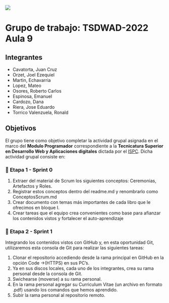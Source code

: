 ![](https://github.com/Roberto-Osores/Pruebas/blob/main/Imagenes/banner.jpg)
# Grupo de trabajo: TSDWAD-2022 Aula 9

## Integrantes

- Cavatorta, Juan Cruz
- Orzet, Joel Ezequiel
- Martin, Echavarria
- Lopez, Mateo
- Osores, Roberto Carlos
- Espinosa, Emanuel
- Cardozo, Dana
- Riera, Jose Eduardo
- Torrico Valenzuela, Ronald

## Objetivos
El grupo tiene como objetivo completar la actividad grupal asignada en el marco del **Modulo Programador** correspondiente a la **Tecnicatura Superior en Desarrollo Web y Aplicaciones digitales** dictada por el [ISPC](https://www.ispc.edu.ar/).
Dicha actividad grupal consiste en:

### 🔵 **Etapa 1 - Sprint 0**
1. Extraer del material de Scrum los siguientes conceptos: Ceremonias, Artefactos y Roles.
2. Registrar estos conceptos dentro del readme.md y renombrarlo como ConceptosScrum.md
3. Crear documento con temas más importantes de cada libro que le ofrecimos en bloque I.
4. Crear tareas que el equipo crea convenientes como base para afianzar los contenidos vistos y fortalecer el auto-aprendizaje

### 🔵 **Etapa 2 - Sprint 1**
Integrando los contenidos vistos con GitHub y, en esta oportunidad Git, utilizaremos esta consola de Git para realizar las siguientes tareas:
1. Clonar el repositorio accediendo desde la rama principal en GitHub en la opción Code ->(HTTPS) en sus PC’s.
2. Ya en sus discos locales, cada uno de los integrantes, crea su rama personal desde la consola de Git.
3. Swichearse (moverse) a su rama personal.
4. En la rama personal agregar su Curriculum Vitae (un archivo en formato .pdf) usando los comandos que hemos aprendido.
5. Subir la rama personal al repositorio remoto.
